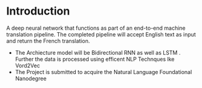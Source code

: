 # Introduction
A deep neural network that functions as part of an end-to-end machine translation pipeline. The completed pipeline will accept English text as input and return the French translation. 
* The Archiecture model will be Bidirectional RNN as well as LSTM . Further the data is processed using efficent NLP Technques lke Vord2Vec 
* The Project is submitted to acquire the Natural Language Foundational Nanodegree


